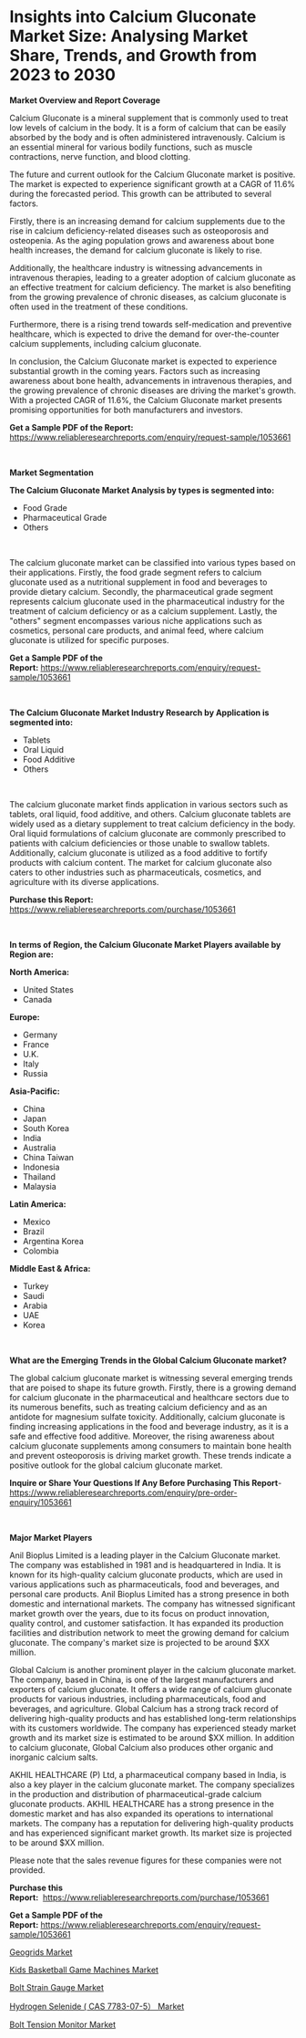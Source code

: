 <p><h1>Insights into Calcium Gluconate Market Size: Analysing Market Share, Trends, and Growth from 2023 to 2030</h1></p><p><strong>Market Overview and Report Coverage</strong></p>
<p><p>Calcium Gluconate is a mineral supplement that is commonly used to treat low levels of calcium in the body. It is a form of calcium that can be easily absorbed by the body and is often administered intravenously. Calcium is an essential mineral for various bodily functions, such as muscle contractions, nerve function, and blood clotting.</p><p>The future and current outlook for the Calcium Gluconate market is positive. The market is expected to experience significant growth at a CAGR of 11.6% during the forecasted period. This growth can be attributed to several factors.</p><p>Firstly, there is an increasing demand for calcium supplements due to the rise in calcium deficiency-related diseases such as osteoporosis and osteopenia. As the aging population grows and awareness about bone health increases, the demand for calcium gluconate is likely to rise.</p><p>Additionally, the healthcare industry is witnessing advancements in intravenous therapies, leading to a greater adoption of calcium gluconate as an effective treatment for calcium deficiency. The market is also benefiting from the growing prevalence of chronic diseases, as calcium gluconate is often used in the treatment of these conditions.</p><p>Furthermore, there is a rising trend towards self-medication and preventive healthcare, which is expected to drive the demand for over-the-counter calcium supplements, including calcium gluconate.</p><p>In conclusion, the Calcium Gluconate market is expected to experience substantial growth in the coming years. Factors such as increasing awareness about bone health, advancements in intravenous therapies, and the growing prevalence of chronic diseases are driving the market's growth. With a projected CAGR of 11.6%, the Calcium Gluconate market presents promising opportunities for both manufacturers and investors.</p></p>
<p><strong>Get a Sample PDF of the Report:</strong> <a href="https://www.reliableresearchreports.com/enquiry/request-sample/1053661">https://www.reliableresearchreports.com/enquiry/request-sample/1053661</a></p>
<p>&nbsp;</p>
<p><strong>Market Segmentation</strong></p>
<p><strong>The Calcium Gluconate Market Analysis by types is segmented into:</strong></p>
<p><ul><li>Food Grade</li><li>Pharmaceutical Grade</li><li>Others</li></ul></p>
<p>&nbsp;</p>
<p><p>The calcium gluconate market can be classified into various types based on their applications. Firstly, the food grade segment refers to calcium gluconate used as a nutritional supplement in food and beverages to provide dietary calcium. Secondly, the pharmaceutical grade segment represents calcium gluconate used in the pharmaceutical industry for the treatment of calcium deficiency or as a calcium supplement. Lastly, the "others" segment encompasses various niche applications such as cosmetics, personal care products, and animal feed, where calcium gluconate is utilized for specific purposes.</p></p>
<p><strong>Get a Sample PDF of the Report:</strong>&nbsp;<a href="https://www.reliableresearchreports.com/enquiry/request-sample/1053661">https://www.reliableresearchreports.com/enquiry/request-sample/1053661</a></p>
<p>&nbsp;</p>
<p><strong>The Calcium Gluconate Market Industry Research by Application is segmented into:</strong></p>
<p><ul><li>Tablets</li><li>Oral Liquid</li><li>Food Additive</li><li>Others</li></ul></p>
<p>&nbsp;</p>
<p><p>The calcium gluconate market finds application in various sectors such as tablets, oral liquid, food additive, and others. Calcium gluconate tablets are widely used as a dietary supplement to treat calcium deficiency in the body. Oral liquid formulations of calcium gluconate are commonly prescribed to patients with calcium deficiencies or those unable to swallow tablets. Additionally, calcium gluconate is utilized as a food additive to fortify products with calcium content. The market for calcium gluconate also caters to other industries such as pharmaceuticals, cosmetics, and agriculture with its diverse applications.</p></p>
<p><strong>Purchase this Report:</strong>&nbsp; <a href="https://www.reliableresearchreports.com/purchase/1053661">https://www.reliableresearchreports.com/purchase/1053661</a></p>
<p>&nbsp;</p>
<p><strong>In terms of Region, the Calcium Gluconate Market Players available by Region are:</strong></p>
<p>
    <p> <strong> North America: </strong>
        <ul>
            <li>United States</li>
            <li>Canada</li>
        </ul>
        </p> 
    <p> <strong> Europe: </strong>
        <ul>
            <li>Germany</li>
            <li>France</li>
            <li>U.K.</li>
            <li>Italy</li>
            <li>Russia</li>
        </ul>
        </p> 
    <p> <strong> Asia-Pacific: </strong>
        <ul>
            <li>China</li>
            <li>Japan</li>
            <li>South Korea</li>
            <li>India</li>
            <li>Australia</li>
            <li>China Taiwan</li>
            <li>Indonesia</li>
            <li>Thailand</li>
            <li>Malaysia</li>
        </ul>
        </p> 
    <p> <strong> Latin America: </strong>
        <ul>
            <li>Mexico</li>
            <li>Brazil</li>
            <li>Argentina Korea</li>
            <li>Colombia</li>
        </ul>
        </p> 
    <p> <strong> Middle East & Africa: </strong>
        <ul>
            <li>Turkey</li>
            <li>Saudi</li>
            <li>Arabia</li>
            <li>UAE</li>
            <li>Korea</li>
        </ul>
    </p>
    </p>
<p>&nbsp;</p>
<p><strong>What are the Emerging Trends in the Global Calcium Gluconate market?</strong></p>
<p><p>The global calcium gluconate market is witnessing several emerging trends that are poised to shape its future growth. Firstly, there is a growing demand for calcium gluconate in the pharmaceutical and healthcare sectors due to its numerous benefits, such as treating calcium deficiency and as an antidote for magnesium sulfate toxicity. Additionally, calcium gluconate is finding increasing applications in the food and beverage industry, as it is a safe and effective food additive. Moreover, the rising awareness about calcium gluconate supplements among consumers to maintain bone health and prevent osteoporosis is driving market growth. These trends indicate a positive outlook for the global calcium gluconate market.</p></p>
<p><strong>Inquire or Share Your Questions If Any Before Purchasing This Report</strong>- <a href="https://www.reliableresearchreports.com/enquiry/pre-order-enquiry/1053661">https://www.reliableresearchreports.com/enquiry/pre-order-enquiry/1053661</a></p>
<p>&nbsp;</p>
<p><strong>Major Market Players</strong></p>
<p><p>Anil Bioplus Limited is a leading player in the Calcium Gluconate market. The company was established in 1981 and is headquartered in India. It is known for its high-quality calcium gluconate products, which are used in various applications such as pharmaceuticals, food and beverages, and personal care products. Anil Bioplus Limited has a strong presence in both domestic and international markets. The company has witnessed significant market growth over the years, due to its focus on product innovation, quality control, and customer satisfaction. It has expanded its production facilities and distribution network to meet the growing demand for calcium gluconate. The company's market size is projected to be around $XX million.</p><p>Global Calcium is another prominent player in the calcium gluconate market. The company, based in China, is one of the largest manufacturers and exporters of calcium gluconate. It offers a wide range of calcium gluconate products for various industries, including pharmaceuticals, food and beverages, and agriculture. Global Calcium has a strong track record of delivering high-quality products and has established long-term relationships with its customers worldwide. The company has experienced steady market growth and its market size is estimated to be around $XX million. In addition to calcium gluconate, Global Calcium also produces other organic and inorganic calcium salts.</p><p>AKHIL HEALTHCARE (P) Ltd, a pharmaceutical company based in India, is also a key player in the calcium gluconate market. The company specializes in the production and distribution of pharmaceutical-grade calcium gluconate products. AKHIL HEALTHCARE has a strong presence in the domestic market and has also expanded its operations to international markets. The company has a reputation for delivering high-quality products and has experienced significant market growth. Its market size is projected to be around $XX million.</p><p>Please note that the sales revenue figures for these companies were not provided.</p></p>
<p><strong>Purchase this Report:</strong>&nbsp;&nbsp;<a href="https://www.reliableresearchreports.com/purchase/1053661">https://www.reliableresearchreports.com/purchase/1053661</a></p>
<p></p>
<p><strong>Get a Sample PDF of the Report:</strong>&nbsp;<a href="https://www.reliableresearchreports.com/enquiry/request-sample/1053661">https://www.reliableresearchreports.com/enquiry/request-sample/1053661</a></p>
<p><p><a href="https://github.com/provorikovar/Market-Research-Report-List-1/blob/main/geogrids-market.md">Geogrids Market</a></p><p><a href="https://www.linkedin.com/pulse/kids-basketball-game-machines-market-insights-players-bmvue/">Kids Basketball Game Machines Market</a></p><p><a href="https://medium.com/@cierrahayes645/bolt-strain-gauge-market-exploring-market-share-market-trends-and-future-growth-483026d085f8">Bolt Strain Gauge Market</a></p><p><a href="https://www.linkedin.com/pulse/decoding-hydrogen-selenide-cas-7783-07-5-market-deep-dive-krcce/">Hydrogen Selenide ( CAS 7783-07-5） Market</a></p><p><a href="https://medium.com/@joanacasper19/bolt-tension-monitor-market-size-and-market-trends-complete-industry-overview-2023-to-2030-efa9fe7896c0">Bolt Tension Monitor Market</a></p></p>
